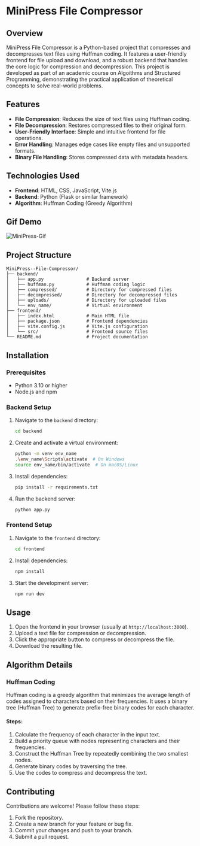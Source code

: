 # MiniPress File Compressor

## Overview

MiniPress File Compressor is a Python-based project that compresses and decompresses text files using Huffman coding. It features a user-friendly frontend for file upload and download, and a robust backend that handles the core logic for compression and decompression. This project is developed as part of an academic course on Algoithms and Structured Programming, demonstrating the practical application of theoretical concepts to solve real-world problems.

## Features

- **File Compression**: Reduces the size of text files using Huffman coding.
- **File Decompression**: Restores compressed files to their original form.
- **User-Friendly Interface**: Simple and intuitive frontend for file operations.
- **Error Handling**: Manages edge cases like empty files and unsupported formats.
- **Binary File Handling**: Stores compressed data with metadata headers.

## Technologies Used

- **Frontend**: HTML, CSS, JavaScript, Vite.js
- **Backend**: Python (Flask or similar framework)
- **Algorithm**: Huffman Coding (Greedy Algorithm)

## Gif Demo
![MiniPress-Gif](https://github.com/user-attachments/assets/2f9f574a-7e46-4cf7-874d-212f9c980daf)


## Project Structure

```
MiniPress--File-Compressor/
├── backend/
│   ├── app.py                # Backend server
│   ├── huffman.py            # Huffman coding logic
│   ├── compressed/           # Directory for compressed files
│   ├── decompressed/         # Directory for decompressed files
│   ├── uploads/              # Directory for uploaded files
│   └── env_name/             # Virtual environment
├── frontend/
│   ├── index.html            # Main HTML file
│   ├── package.json          # Frontend dependencies
│   ├── vite.config.js        # Vite.js configuration
│   └── src/                  # Frontend source files
└── README.md                 # Project documentation
```

## Installation

### Prerequisites

- Python 3.10 or higher
- Node.js and npm

### Backend Setup

1. Navigate to the `backend` directory:
   ```bash
   cd backend
   ```
2. Create and activate a virtual environment:
   ```bash
   python -m venv env_name
   .\env_name\Scripts\activate  # On Windows
   source env_name/bin/activate  # On macOS/Linux
   ```
3. Install dependencies:
   ```bash
   pip install -r requirements.txt
   ```
4. Run the backend server:
   ```bash
   python app.py
   ```

### Frontend Setup

1. Navigate to the `frontend` directory:
   ```bash
   cd frontend
   ```
2. Install dependencies:
   ```bash
   npm install
   ```
3. Start the development server:
   ```bash
   npm run dev
   ```

## Usage

1. Open the frontend in your browser (usually at `http://localhost:3000`).
2. Upload a text file for compression or decompression.
3. Click the appropriate button to compress or decompress the file.
4. Download the resulting file.

## Algorithm Details

### Huffman Coding

Huffman coding is a greedy algorithm that minimizes the average length of codes assigned to characters based on their frequencies. It uses a binary tree (Huffman Tree) to generate prefix-free binary codes for each character.

#### Steps:

1. Calculate the frequency of each character in the input text.
2. Build a priority queue with nodes representing characters and their frequencies.
3. Construct the Huffman Tree by repeatedly combining the two smallest nodes.
4. Generate binary codes by traversing the tree.
5. Use the codes to compress and decompress the text.

## Contributing

Contributions are welcome! Please follow these steps:

1. Fork the repository.
2. Create a new branch for your feature or bug fix.
3. Commit your changes and push to your branch.
4. Submit a pull request.
